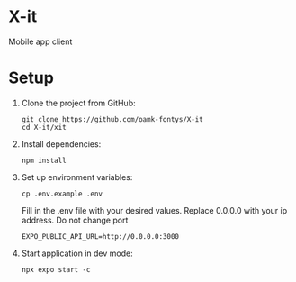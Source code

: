 # X-it
Mobile app client


# Setup

1. Clone the project from GitHub:

   ```
   git clone https://github.com/oamk-fontys/X-it
   cd X-it/xit
   ```

2. Install dependencies:

   ```
   npm install
   ```

3. Set up environment variables:

   ```
   cp .env.example .env
   ```

   Fill in the .env file with your desired values.
   Replace 0.0.0.0 with your ip address. Do not change port

   ```
   EXPO_PUBLIC_API_URL=http://0.0.0.0:3000
   ```

4. Start application in dev mode: 
   ```
   npx expo start -c
   ```